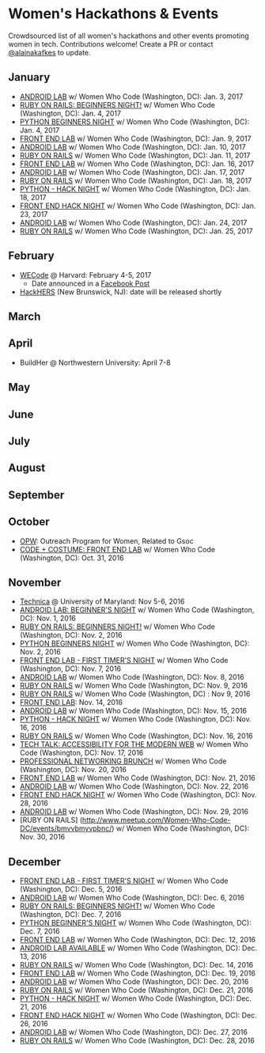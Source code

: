 # Women's Hackathons & Events

Crowdsourced list of all women's hackathons and other events promoting women in tech. Contributions welcome! Create a PR or contact [@alainakafkes](https://github.com/alainakafkes) to update.

## January
* [ANDROID LAB](http://www.meetup.com/Women-Who-Code-DC/events/233363907/)	w/ Women Who Code (Washington, DC): Jan. 3, 2017	
* [RUBY ON RAILS: BEGINNERS NIGHT!](http://www.meetup.com/Women-Who-Code-DC/events/228457143/)	w/ Women Who Code (Washington, DC): Jan. 4, 2017	
* [PYTHON BEGINNERS NIGHT](http://www.meetup.com/Women-Who-Code-DC/events/228457142/)	w/ Women Who Code (Washington, DC): Jan. 4, 2017	
*	[FRONT END LAB](http://www.meetup.com/Women-Who-Code-DC/events/ldwhzlywcbmb/) w/ Women Who Code (Washington, DC): Jan. 9, 2017	
*	[ANDROID LAB](http://www.meetup.com/Women-Who-Code-DC/events/pjkzrlywcbnb/)	w/ Women Who Code (Washington, DC): Jan. 10, 2017	
* [RUBY ON RAILS](http://www.meetup.com/Women-Who-Code-DC/events/bmvvbmywcbpb/)	w/ Women Who Code (Washington, DC): Jan. 11, 2017	
*	[FRONT END LAB](http://www.meetup.com/Women-Who-Code-DC/events/rzpmrlywcbvb/)	w/ Women Who Code (Washington, DC): Jan. 16, 2017
* [ANDROID LAB](http://www.meetup.com/Women-Who-Code-DC/events/pjkzrlywcbwb/)	w/ Women Who Code (Washington, DC): Jan. 17, 2017
*	[RUBY ON RAILS](http://www.meetup.com/Women-Who-Code-DC/events/bmvvbmywcbxb/)	w/ Women Who Code (Washington, DC): Jan. 18, 2017
*	[PYTHON - HACK NIGHT](http://www.meetup.com/Women-Who-Code-DC/events/228457140/)	w/ Women Who Code (Washington, DC): Jan. 18, 2017
* [FRONT END HACK NIGHT](http://www.meetup.com/Women-Who-Code-DC/events/233475067/)	w/ Women Who Code (Washington, DC): Jan. 23, 2017
*	[ANDROID LAB](http://www.meetup.com/Women-Who-Code-DC/events/pjkzrlywcbgc/)	w/ Women Who Code (Washington, DC): Jan. 24, 2017
*	[RUBY ON RAILS](http://www.meetup.com/Women-Who-Code-DC/events/snvvbmywcbhc/) w/ Women Who Code (Washington, DC): Jan. 25, 2017

## February
* [WECode](http://www.wecodeharvard.com/) @ Harvard: February 4-5, 2017
  * Date announced in a [Facebook Post](https://www.facebook.com/harvardwecode/posts/642752059233551)
* [HackHERS](http://hackhers.us) (New Brunswick, NJ): date will be released shortly

## March

## April
* BuildHer @ Northwestern University: April 7-8

## May

## June

## July

## August

## September

## October
* [OPW](https://gnome.org/opw/): Outreach Program for Women, Related to Gsoc
* [CODE + COSTUME: FRONT END LAB](http://www.meetup.com/Women-Who-Code-DC/events/235080762/) w/ Women Who Code (Washington, DC): Oct. 31, 2016

## November
* [Technica](http://gotechnica.org/) @ University of Maryland: Nov 5-6, 2016
* [ANDROID LAB: BEGINNER'S NIGHT](http://www.meetup.com/Women-Who-Code-DC/events/234778839/) w/ Women Who Code (Washington, DC): Nov. 1, 2016
* [RUBY ON RAILS: BEGINNERS NIGHT!](http://www.meetup.com/Women-Who-Code-DC/events/228457076/) w/ Women Who Code (Washington, DC): Nov. 2, 2016
* [PYTHON BEGINNERS NIGHT](http://www.meetup.com/Women-Who-Code-DC/events/227387932/) w/ Women Who Code (Washington, DC): Nov. 2, 2016
* [FRONT END LAB - FIRST TIMER'S NIGHT](http://www.meetup.com/Women-Who-Code-DC/events/232450360/) w/ Women Who Code (Washington, DC): Nov. 7, 2016
* [ANDROID LAB](http://www.meetup.com/Women-Who-Code-DC/events/234927508/) w/ Women Who Code (Washington, DC): Nov. 8, 2016
* [RUBY ON RAILS](http://www.meetup.com/Women-Who-Code-DC/events/234927519/) w/ Women Who Code (Washington, DC: Nov. 9, 2016
* [RUBY ON RAILS](http://www.meetup.com/Women-Who-Code-DC/events/234927519/) w/ Women Who Code (Washington, DC) : Nov 9, 2016
* [FRONT END LAB](http://www.meetup.com/Women-Who-Code-DC/events/233867379/): Nov. 14, 2016
* [ANDROID LAB](http://www.meetup.com/Women-Who-Code-DC/events/pjkzrlyvpbtb/) w/ Women Who Code (Washington, DC): Nov. 15, 2016
* [PYTHON - HACK NIGHT](http://www.meetup.com/Women-Who-Code-DC/events/227736620/)	w/ Women Who Code (Washington, DC): Nov. 16, 2016
* [RUBY ON RAILS](http://www.meetup.com/Women-Who-Code-DC/events/bmvvbmyvpbvb/)	w/ Women Who Code (Washington, DC): Nov. 16, 2016	
* [TECH TALK: ACCESSIBILITY FOR THE MODERN WEB](http://www.meetup.com/Women-Who-Code-DC/events/233373539/) w/ Women Who Code (Washington, DC): Nov. 17, 2016
* [PROFESSIONAL NETWORKING BRUNCH](http://www.meetup.com/Women-Who-Code-DC/events/235095324/)	w/ Women Who Code (Washington, DC): Nov. 20, 2016
* [FRONT END LAB](http://www.meetup.com/Women-Who-Code-DC/events/233677405/)	w/ Women Who Code (Washington, DC): Nov. 21, 2016
* [ANDROID LAB](http://www.meetup.com/Women-Who-Code-DC/events/pjkzrlyvpbdc/)	w/ Women Who Code (Washington, DC): Nov. 22, 2016
* [FRONT END HACK NIGHT](http://www.meetup.com/Women-Who-Code-DC/events/233475060/)	w/ Women Who Code (Washington, DC): Nov. 28, 2016
* [ANDROID LAB](http://www.meetup.com/Women-Who-Code-DC/events/pjkzrlyvpbmc/)	w/ Women Who Code (Washington, DC): Nov. 29, 2016
* [RUBY ON RAILS] (http://www.meetup.com/Women-Who-Code-DC/events/bmvvbmyvpbnc/)	w/ Women Who Code (Washington, DC): Nov. 30, 2016

## December
* [FRONT END LAB - FIRST TIMER'S NIGHT](http://www.meetup.com/Women-Who-Code-DC/events/232450487/)	w/ Women Who Code (Washington, DC): Dec. 5, 2016
*	[ANDROID LAB](http://www.meetup.com/Women-Who-Code-DC/events/pjkzrlyvqbjb/)	w/ Women Who Code (Washington, DC): Dec. 6, 2016
* [RUBY ON RAILS: BEGINNERS NIGHT!](http://www.meetup.com/Women-Who-Code-DC/events/228457078/) w/ Women Who Code (Washington, DC): Dec. 7, 2016
* [PYTHON BEGINNER'S NIGHT](http://www.meetup.com/Women-Who-Code-DC/events/227387935/)	w/ Women Who Code (Washington, DC): Dec. 7, 2016	
*	[FRONT END LAB](http://www.meetup.com/Women-Who-Code-DC/events/234296451/)	w/ Women Who Code (Washington, DC): Dec. 12, 2016
*	[ANDROID LAB	AVAILABLE](http://www.meetup.com/Women-Who-Code-DC/events/pjkzrlyvqbrb/) w/ Women Who Code (Washington, DC): Dec. 13, 2016
*	[RUBY ON RAILS](http://www.meetup.com/Women-Who-Code-DC/events/235154410/)	w/ Women Who Code (Washington, DC): Dec. 14, 2016
* [FRONT END LAB](http://www.meetup.com/Women-Who-Code-DC/events/rzpmrlyvqbzb/)	w/ Women Who Code (Washington, DC): Dec. 19, 2016
* [ANDROID LAB](http://www.meetup.com/Women-Who-Code-DC/events/pjkzrlyvqbbc/)	w/ Women Who Code (Washington, DC): Dec. 20, 2016
*	[RUBY ON RAILS](http://www.meetup.com/Women-Who-Code-DC/events/bmvvbmyvqbcc/) w/ Women Who Code (Washington, DC): Dec. 21, 2016	
*	[PYTHON - HACK NIGHT](http://www.meetup.com/Women-Who-Code-DC/events/227736619/)	w/ Women Who Code (Washington, DC): Dec. 21, 2016
*	[FRONT END HACK NIGHT](http://www.meetup.com/Women-Who-Code-DC/events/233475064/)	w/ Women Who Code (Washington, DC): Dec. 26, 2016
*	[ANDROID LAB](http://www.meetup.com/Women-Who-Code-DC/events/pjkzrlyvqbkc/)	w/ Women Who Code (Washington, DC): Dec. 27, 2016
* [RUBY ON RAILS](http://www.meetup.com/Women-Who-Code-DC/events/bmvvbmyvqblc/)	w/ Women Who Code (Washington, DC): Dec. 28, 2016
